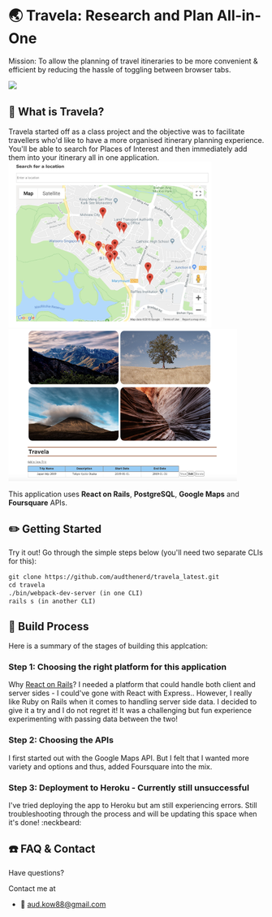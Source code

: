 # :earth_asia: Travela: Research and Plan All-in-One
Mission: To allow the planning of travel itineraries to be more convenient & efficient by reducing the hassle of toggling between browser tabs.

<img src="./app/assets/images/Travela-main.png" width="800px" />


## :paperclip: What is Travela?
Travela started off as a class project and the objective was to facilitate travellers who'd like to have a more organised itinerary planning experience. You'll be able to search for Places of Interest and then immediately add them into your itinerary all in one application. <br>
<img src="./app/assets/images/Travela-google.png" width="400px" /><img src="./app/assets/images/Travela-itinerary.png" height="300px" width="450px" />

This application uses <b>React on Rails</b>, <b>PostgreSQL</b>, <b>Google Maps</b> and <b>Foursquare</b> APIs.


## :pencil2: Getting Started
Try it out!
Go through the simple steps below (you'll need two separate CLIs for this):
```
git clone https://github.com/audthenerd/travela_latest.git
cd travela
./bin/webpack-dev-server (in one CLI)
rails s (in another CLI)
```

## :hammer: Build Process
Here is a summary of the stages of building this applcation:

  ### Step 1: Choosing the right platform for this application
  Why <a href="https://github.com/rails/webpacker">React on Rails</a>?
  I needed a platform that could handle both client and server sides - I could've gone with React with Express.. However, I   really like Ruby on Rails when it comes to handling server side data. I decided to give it a try and I do not regret it!     It was a challenging but fun experience experimenting with passing data between the two!
  
  ### Step 2: Choosing the APIs
  I first started out with the Google Maps API. But I felt that I wanted more variety and options and thus, added Foursquare   into the mix. 
  
  ### Step 3: Deployment to Heroku - Currently still unsuccessful
  I've tried deploying the app to Heroku but am still experiencing errors. Still troubleshooting through the process and       will be updating this space when it's done! :neckbeard:
  
## :phone: FAQ & Contact
Have questions?

Contact me at <br>
- :email: aud.kow88@gmail.com
  


